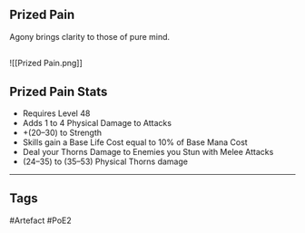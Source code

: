 ## Prized Pain
Agony brings clarity to those of pure mind.
##
![[Prized Pain.png]]
## Prized Pain Stats
- Requires Level 48
- Adds 1 to 4 Physical Damage to Attacks
- +(20–30) to Strength
- Skills gain a Base Life Cost equal to 10% of Base Mana Cost
- Deal your Thorns Damage to Enemies you Stun with Melee Attacks
- (24–35) to (35–53) Physical Thorns damage


---
## Tags
#Artefact
#PoE2